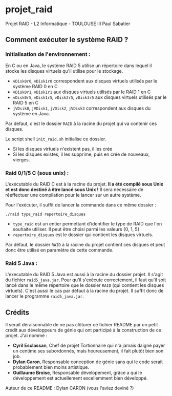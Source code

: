 # projet_raid
Projet RAID - L2 Informatique - TOULOUSE III Paul Sabatier 

## Comment exécuter le système RAID ?

### Initialisation de l'environnement :

En C ou en Java, le système RAID 5 utilise un répertoire dans lequel il stocke les disques virtuels qu'il utilise pour le stockage.
 - `vDisk0r0`, `vDisk1r0` correspondent aux disques virtuels utilisés par le système RAID 0 en C
 - `vDisk0r1`, `vDisk1r1` aux disques virtuels utilisés par le RAID 1 en C
 - `vDisk0r5`, `vDisk1r5`, `vDisk2r5`, `vDisk3r5` aux disques virtuels utilisés par le RAID 5 en C
 - `jVDsik0`, `jVDisk1`, `jVDisk2`, `jVDisk3` correspondent aux disques du système en Java.

Par defaut, c'est le dossier `RAID` à la racine du projet qui va contenir ces disques.

Le script shell `init_raid.sh` initialise ce dossier.
 - Si les disques virtuels n'existent pas, il les crée
 - Si les disques existes, il les supprime, puis en crée de nouveaux, vierges.

### Raid 0/1/5 C (sous unix) :

L'exécutable du RAID C est à la racine du projet.
**Il a été compilé sous Unix et est donc destiné à être lancé sous Unix !**
Il sera nécessaire de réeffectuer une compilation pour le lancer sur un autre système.

Pour l'exécuter, il suffit de lancer la commande dans ce même dossier :
```shell
./raid type_raid repertoire_disques
```
 - `type_raid` est un entier permettant d'identifier le type de RAID que l'on souhaite utiliser. Il peut être choisi parmi les valeurs {0, 1, 5}
 - `repertoire_disques` est le dossier qui contient les disques virtuels.
 
Par défaut, le dossier `RAID` à la racine du projet contient ces disques et peut donc être utilisé en paramètre de cette commande.

### Raid 5 Java :

L'executable du RAID 5 Java est aussi à la racine du dossier projet.
Il s'agit du fichier `raid5_java.jar`.
Pour qu'il s'exécute correctement, il faut qu'il soit lancé dans le même répertoire que le dossier `RAID` (qui contient les disques virtuels).
C'est aussi le cas par défaut à la racine du projet. 
Il suffit donc de lancer le programme `raid5_java.jar`.

## Crédits

Il serait déraisonnable de ne pas clôturer ce fichier README par un petit crédit aux développeurs de génie qui ont participé à la construction de ce projet.
J'ai nommé :
 - **Cyril Esclassan**, Chef de projet Tortionnaire qui n'a jamais daigné payer un centime ses subordonnés, mais heureusement, il fait plutôt bien son job.
 - **Dylan Caron**, Responsable conception de génie sans qui le code serait probablement bien moins artistique.
 - **Guillaume Broise**, Responsable dévelopement, grâce a qui le développement est actuellement excellemment bien développé.
 
Auteur de ce README : Dylan CARON (vous l'aviez deviné ?) 
